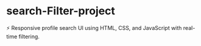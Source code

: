 # search-Filter-project
⚡ Responsive profile search UI using HTML, CSS, and JavaScript with real-time filtering.

